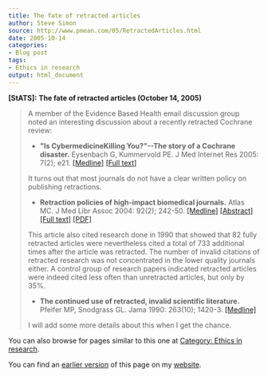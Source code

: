 ```yaml
---
title: The fate of retracted articles
author: Steve Simon
source: http://www.pmean.com/05/RetractedArticles.html
date: 2005-10-14
categories:
- Blog post
tags:
- Ethics in research
output: html_document
---
```

**[StATS]:** **The fate of retracted articles
(October 14, 2005)**

> A member of the Evidence Based Health email discussion group noted an
> interesting discussion about a recently retracted Cochrane review:
>
> -   **"Is CybermedicineKilling You?"\--The story of a Cochrane
>     disaster.** Eysenbach G, Kummervold PE. J Med Internet Res 2005:
>     7(2); e21.
>     [\[Medline\]](http://www.ncbi.nlm.nih.gov/entrez/query.fcgi?cmd=Retrieve&db=PubMed&list_uids=15998612&dopt=Abstract)
>     [\[Full text\]](http://www.jmir.org/2005/2/e21)
>
> It turns out that most journals do not have a clear written policy on
> publishing retractions.
>
> -   **Retraction policies of high-impact biomedical journals.**
>     Atlas MC. J Med Libr Assoc 2004: 92(2); 242-50.
>     [\[Medline\]](http://www.ncbi.nlm.nih.gov/entrez/query.fcgi?cmd=Retrieve&db=PubMed&list_uids=15098054&dopt=Abstract)
>     [\[Abstract\]](http://www.pubmedcentral.gov/articlerender.fcgi?artid=385306&rendertype=abstract)
>     [\[Full
>     text\]](http://www.pubmedcentral.gov/articlerender.fcgi?artid=385306)
>     [\[PDF\]](http://www.pubmedcentral.gov/picrender.fcgi?artid=385306&blobtype=pdf)
>
> This article also cited research done in 1990 that showed that 82
> fully retracted articles were nevertheless cited a total of 733
> additional times after the article was retracted. The number of
> invalid citations of retracted research was not concentrated in the
> lower quality journals either. A control group of research papers
> indicated retracted articles were indeed cited less often than
> unretracted articles, but only by 35%.
>
> -   **The continued use of retracted, invalid scientific literature.**
>     Pfeifer MP, Snodgrass GL. Jama 1990: 263(10); 1420-3.
>     [\[Medline\]](http://www.ncbi.nlm.nih.gov/entrez/query.fcgi?cmd=Retrieve&db=PubMed&list_uids=2406475&dopt=Abstract)
>
> I will add some more details about this when I get the chance.



You can also browse
for pages similar to this one at [Category: Ethics in
research](../category/EthicsInResearch.html).

You can find an [earlier version][sim1] of this page on my [website][sim2].

[sim1]: http://www.pmean.com/05/RetractedArticles.html
[sim2]: http://www.pmean.com

